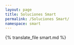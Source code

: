 ```yaml
---
layout: page
title: Soluciones Smart
permalink: /Soluciones Smart/
namespace: smart
---
```


{% translate_file smart.md %}
